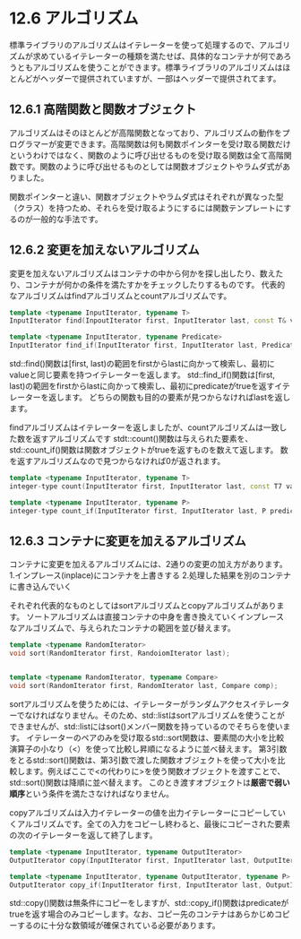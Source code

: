 # 12.6 アルゴリズム
標準ライブラリのアルゴリズムはイテレーターを使って処理するので、アルゴリズムが求めているイテレーターの種類を満たせば、具体的なコンテナが何であろうともアルゴリズムを使うことができます。標準ライブラリのアルゴリズムはほとんどが<algorithm>ヘッダーで提供されていますが、一部は<numeric>ヘッダーで提供されてます。

## 12.6.1 高階関数と関数オブジェクト
アルゴリズムはそのほとんどが高階関数となっており、アルゴリズムの動作をプログラマーが変更できます。高階関数は何も関数ポインターを受け取る関数だけというわけではなく、関数のように呼び出せるものを受け取る関数は全て高階関数です。関数のように呼び出せるものとしては関数オブジェクトやラムダ式がありました。

関数ポインターと違い、関数オブジェクトやラムダ式はそれぞれが異なった型（クラス）を持つため、それらを受け取るようにするには関数テンプレートにするのが一般的な手法です。

## 12.6.2 変更を加えないアルゴリズム
変更を加えないアルゴリズムはコンテナの中から何かを探し出したり、数えたり、コンテナが何かの条件を満たすかをチェックしたりするものです。
代表的なアルゴリズムはfindアルゴリズムとcountアルゴリズムです。
```C++
template <typename InputIterator, typename T>
InputIterator find(InpoutIterator first, InputIterator last, const T& value);

template <typename InputIterator, typename Predicate>
InputIterator find_if(InputIterator first, InputIterator last, Predicate predicate);
```
std::find()関数は[first, last)の範囲をfirstからlastに向かって検索し、最初にvalueと同じ要素を持つイテレーターを返します。
std::find_if()関数は[first, last)の範囲をfirstからlastに向かって検索し、最初にpredicateがtrueを返すイテレーターを返します。
どちらの関数も目的の要素が見つからなければlastを返します。

findアルゴリズムはイテレーターを返しましたが、countアルゴリズムは一致した数を返すアルゴリズムです
stdt::count()関数は与えられた要素を、std::count_if()関数は関数オブジェクトがtrueを返すものを数えて返します。
数を返すアルゴリズムなので見つからなければ0が返されます。
```C++
template <typename InputIterator, typename T>
integer-type count(InputIterator first, InputIterator last, const T7 value);

template <typename InputIterator, typename P>
integer-type count_if(InputIterator first, InputIterator last, P predicate);
```

## 12.6.3 コンテナに変更を加えるアルゴリズム
コンテナに変更を加えるアルゴリズムには、2通りの変更の加え方があります。
1.インプレース(inplace)にコンテナを上書きする
2.処理した結果を別のコンテナに書き込んでいく

それぞれ代表的なものとしてはsortアルゴリズムとcopyアルゴリズムがあります。
ソートアルゴリズムは直接コンテナの中身を書き換えていくインプレースなアルゴリズムで、与えられたコンテナの範囲を並び替えます。
```C++
template <typename RandomIterator>
void sort(RandomIterator first, RandoiomIterator last);


template <typename RandomIterator, typename Compare>
void sort(RandomIterator first, RandomIterator last, Compare comp);
```

sortアルゴリズムを使うためには、イテレーターがランダムアクセスイテレーターでなければなりません。そのため、std::listはsortアルゴリズムを使うことができませんが、std::listにはsort()メンバー関数を持っているのでそちらを使います。
イテレーターのペアのみを受け取るstd::sort関数は、要素間の大小を比較演算子の小なり（<）を使って比較し昇順になるように並べ替えます。
第3引数をとるstd::sort()関数は、第3引数で渡した関数オブジェクトを使って大小を比較します。例えばここで<の代わりに>を使う関数オブジェクトを渡すことで、std::sort()関数は降順に並べ替えます。
このとき渡すオブジェクトは**厳密で弱い順序**という条件を満たさなければなりません。

copyアルゴリズムは入力イテレーターの値を出力イテレーターにコピーしていくアルゴリズムです。全ての入力をコピーし終わると、最後にコピーされた要素の次のイテレーターを返して終了します。
```C++
template <typename InputIterator, typename OutputIterator>
OutputIterator copy(InputIterator first, InputIterator last, OutputIterator out);

template <typename InputIterator, typename OutputIterator, typename P>
OutputIterator copy_if(InputIterator first, InputIterator last, OutputIterator out, P predicate);
```
std::copy()関数は無条件にコピーをしますが、std::copy_if()関数はpredicateがtrueを返す場合のみコピーします。なお、コピー先のコンテナはあらかじめコピーするのに十分な数領域が確保されている必要があります。